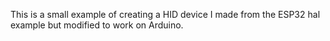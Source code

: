 This is a small example of creating a HID device I made from the ESP32 hal example but modified to work on Arduino.
